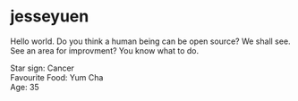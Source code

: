 # jesseyuen

Hello world. Do you think a human being can be open source? We shall see. 
<br>See an area for improvment? You know what to do.

Star sign: Cancer <br>
Favourite Food: Yum Cha <br>
Age: 35 <br>
